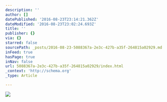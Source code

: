```yaml
---
description: ''
author: []
datePublished: '2016-08-23T23:14:21.362Z'
dateModified: '2016-08-23T23:02:24.693Z'
title: ''
publisher: {}
via: {}
starred: false
sourcePath: _posts/2016-08-23-5088367a-2e3c-427b-a35f-264815a02929.md
inFeed: true
hasPage: true
inNav: false
url: 5088367a-2e3c-427b-a35f-264815a02929/index.html
_context: 'http://schema.org'
_type: Article

---
```

![](https://the-grid-user-content.s3-us-west-2.amazonaws.com/dc9ecdd1-05a4-4691-90b5-28f4854e7acb.jpg)